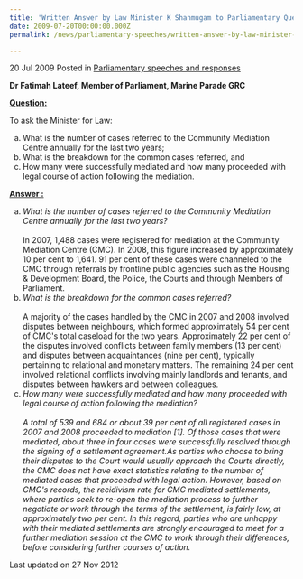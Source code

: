 ```yaml
---
title: 'Written Answer by Law Minister K Shanmugam to Parliamentary Question on Community Mediation'
date: 2009-07-20T00:00:00.000Z
permalink: /news/parliamentary-speeches/written-answer-by-law-minister-k-shanmugam-to-parliamentary-question-on-community-mediation

---
```



20 Jul 2009 Posted in [Parliamentary speeches and responses](/news/parliamentary-speeches)

**Dr Fatimah Lateef, Member of Parliament, Marine Parade GRC**

**<u>Question:</u>**

To ask the Minister for Law: 

<ol style="list-style-type: lower-alpha">
<li>What is the number of cases referred to the Community Mediation Centre annually for the last two years; </li>
 
<li>What is the breakdown for the common cases referred, and </li>
 
<li>How many were successfully mediated and how many proceeded with legal course of action following the mediation. </li>
</ol>



**<u>Answer :</u>**

<ol style="list-style-type: lower-alpha">

<li><i>What is the number of cases referred to the Community Mediation Centre annually for the last two years?</i>
<br>
<br>
In 2007, 1,488 cases were registered for mediation at the Community Mediation Centre (CMC). In 2008, this figure increased by approximately 10 per cent to 1,641. 91 per cent of these cases were channeled to the CMC through referrals by frontline public agencies such as the Housing & Development Board, the Police, the Courts and through Members of Parliament.
</li>

<li><i>What is the breakdown for the common cases referred?</i>
<br>
<br>
A majority of the cases handled by the CMC in 2007 and 2008 involved disputes between neighbours, which formed approximately 54 per cent of CMC's total caseload for the two years. Approximately 22 per cent of the disputes involved conflicts between family members (13 per cent) and disputes between acquaintances (nine per cent), typically pertaining to relational and monetary matters. The remaining 24 per cent involved relational conflicts involving mainly landlords and tenants, and disputes between hawkers and between colleagues.

</li>

<li> <i>How many were successfully mediated and how many proceeded with legal course of action following the mediation? </i>
<br>
<br> 
<i>A total of 539 and 684 or about 39 per cent of all registered cases in 2007 and 2008 proceeded to mediation [1]. Of those cases that were mediated, about three in four cases were successfully resolved through the signing of a settlement agreement.As parties who choose to bring their disputes to the Court would usually approach the Courts directly, the CMC does not have exact statistics relating to the number of mediated cases that proceeded with legal action.  However, based on CMC's records, the recidivism rate for CMC mediated settlements, where parties seek to re-open the mediation process to further negotiate or work through the terms of the settlement, is fairly low, at approximately two per cent. In this regard, parties who are unhappy with their mediated settlements are strongly encouraged to meet for a further mediation session at the CMC to work through their differences, before considering further courses of action.</i>
</li>

</ol>


<p class="right-side-updated">Last updated on 27 Nov 2012</p> 
